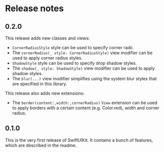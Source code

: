 # Release notes


## 0.2.0

This release adds new classes and views:

* `CornerRadiusStyle` style can be used to specify corner radii.
* The  `cornerRadius(_ style: CornerRadiusStyle)` view modifier can be used to apply corner radius styles.
* `ShadowStyle` style can be used to specify drop shadow styles.
* The  `shadow(_ style: ShadowStyle)` view modifier can be used to apply shadow styles.
* The `blur(...)` view modifier simplifies using the system blur styles that are specified in this library.

This release also adds new extensions:

* The `border(content:,width:,cornerRadius)` `View` extension can be used to apply borders with a certain content (e.g. Color.red), width and corner radius.


## 0.1.0

This is the very first release of SwiftUIKit. It contains a bunch of features, which are described in the readme.
